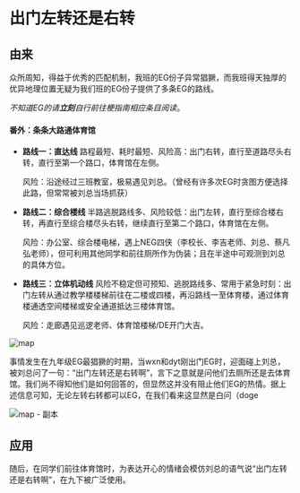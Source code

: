 # 出门左转还是右转

## 由来

众所周知，得益于优秀的匹配机制，我班的EG份子异常猖獗，而我班得天独厚的优异地理位置无疑为我们班的EG份子提供了多条EG的路线。

*不知道EG的请**立刻**自行前往梗指南相应条目阅读*。

#### 番外：条条大路通体育馆

- **路线一：直达线** 路程最短、耗时最短、风险高：出门右转，直行至道路尽头右转，直行至第一个路口，体育馆在左侧。

  风险：沿途经过三班教室，极易遇见刘总。（曾经有许多次EG时贪图方便选择此路，但常常被刘总当场抓获）

- **路线二：综合楼线** 半路逃脱路线多、风险较低：出门左转，直行至综合楼右转，再直行至综合楼尽头右转，继续直行至第二个路口，体育馆在左侧。

  风险：办公室、综合楼电梯，遇上NEG四侠（李校长、李吉老师、刘总、蔡凡弘老师），但可利用其他同学和前往厕所作为伪装；且在半途中可观测到刘总的具体方位。

- **路线三：立体机动线** 风险不稳定但可预知、逃脱路线多、常用于紧急时刻：出门左转从通过教学楼楼梯前往在二楼或四楼，再沿路线一至体育楼，通过体育楼通透空间楼梯或安全通道抵达三楼体育馆。

  风险：走廊遇见巡逻老师、体育馆楼梯/DE开门大吉。

  
![map](https://github.com/user-attachments/assets/329a1736-57f5-448d-b8d6-dad8cc27fc2a)



事情发生在九年级EG最猖獗的时期，当wxn和dyt刚出门EG时，迎面碰上刘总，被刘总问了一句：“出门左转还是右转啊”，言下之意就是问他们去厕所还是去体育馆。我们尚不得知他们是如何回答的，但显然这并没有阻止他们EG的热情。据上述信息可知，无论左转右转都可以EG，在我们看来这显然是白问（doge

![map - 副本](https://github.com/user-attachments/assets/c7fffba3-827f-4db2-9d9c-078d28e25dca)


## 应用

随后，在同学们前往体育馆时，为表达开心的情绪会模仿刘总的语气说“出门左转还是右转啊”，在九下被广泛使用。
